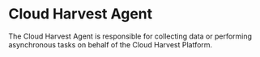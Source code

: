 # Cloud Harvest Agent
The Cloud Harvest Agent is responsible for collecting data or performing asynchronous tasks on behalf of the Cloud Harvest Platform.

